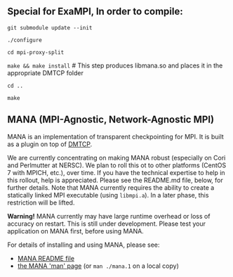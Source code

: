 ## Special for ExaMPI, In order to compile:

`git submodule update --init`

`./configure`

`cd mpi-proxy-split`

`make && make install` # This step produces libmana.so and places it in the appropriate DMTCP folder

`cd ..`

`make`

## MANA (MPI-Agnostic, Network-Agnostic MPI)

MANA is an implementation of transparent checkpointing for MPI.  It is
built as a plugin on top of [DMTCP](https://github.com/dmtcp/dmtcp).

We are currently concentrating on making MANA robust (especially on Cori
and Perlmutter at NERSC).  We plan to roll this ot to other platforms
(CentOS 7 with MPICH, etc.), over time.  If you have the technical expertise
to help in this rollout, help is appreciated.  Please see the README.md
file, below, for further details.  Note that MANA currently requires
the ability to create a statically linked MPI executable (using `libmpi.a`).
In a later phase, this restriction will be lifted.

**Warning!** MANA currently may have large runtime overhead or loss
of accuracy on restart.  This is still under development.  Please test
your application on MANA first, before using MANA.

For details of installing and using MANA, please see:
- [MANA README file](mpi-proxy-split/README.md)
- [the MANA 'man' page](manpages/mana.1.md) (or `man ./mana.1` on a local copy)
